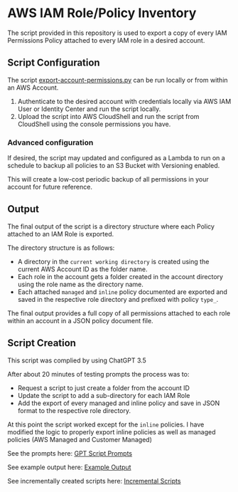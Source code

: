 # AWS IAM Role/Policy Inventory

The script provided in this repository is used to export a copy of every IAM Permissions Policy attached to every IAM role in a desired account.

## Script Configuration

The script [export-account-permissions.py](/export-account-permissions.py) can be run locally or from within an AWS Account.

1. Authenticate to the desired account with credentials locally via AWS IAM User or Identity Center and run the script locally.
2. Upload the script into AWS CloudShell and run the script from CloudShell using the console permissions you have.

### Advanced configuration

If desired, the script may updated and configured as a Lambda to run on a schedule to backup all policies to an S3 Bucket with Versioning enabled.

This will create a low-cost periodic backup of all permissions in your account for future reference.

## Output

The final output of the script is a directory structure where each Policy attached to an IAM Role is exported.

The directory structure is as follows:

- A directory in the `current working directory` is created using the current AWS Account ID as the folder name.
- Each role in the account gets a folder created in the account directory using the role name as the directory name.
- Each attached `managed` and `inline` policy documented are exported and saved in the respective role directory and prefixed with policy `type_`.

The final output provides a full copy of all permissions attached to each role within an account in a JSON policy document file.

## Script Creation

This script was complied by using ChatGPT 3.5

After about 20 minutes of testing prompts the process was to:

- Request a script to just create a folder from the account ID
- Update the script to add a sub-directory for each IAM Role
- Add the export of every managed and inline policy and save in JSON format to the respective role directory.

At this point the script worked except for the `inline` policies.
I have modified the logic to properly export inline policies as well as managed policies (AWS Managed and Customer Managed)

See the prompts here: [GPT Script Prompts](/artifacts/gpt-prompts.png)

See example output here: [Example Output](/artifacts/script-output.png)

See incrementally created scripts here: [Incremental Scripts](/python/)

